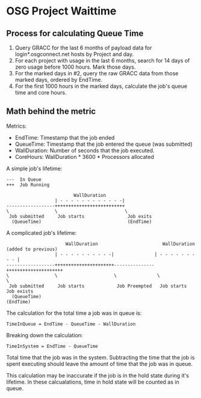 OSG Project Waittime
=================


Process for calculating Queue Time
----------------------------------

1. Query GRACC for the last 6 months of payload data for login*.osgconnect.net hosts by Project and day.
2. For each project with usage in the last 6 months, search for 14 days of zero usage before 1000 hours.  Mark those days.
3. For the marked days in #2, query the raw GRACC data from those marked days, ordered by EndTime.
4. For the first 1000 hours in the marked days, calculate the job's queue time and core hours.


Math behind the metric
----------------------

Metrics:
* EndTime: Timestamp that the job ended
* QueueTime: Timestamp that the job entered the queue (was submitted)
* WallDuration: Number of seconds that the job executed.
* CoreHours: WallDuration * 3600 * Processors allocated

A simple job's lifetime:

    ---  In Queue
    +++  Job Running

                             WallDuration
                      | - - - - - - - - - - - -|
    ------------------++++++++++++++++++++++++++
    \                 \                         \
     Job submitted     Job starts                Job exits
      (QueueTime)                                (EndTime)

A complicated job's lifetime:

                          WallDuration                        WallDuration (added to previous)
                      | - - - - - - - - - -|               | - - - - - - - - - |
    ------------------++++++++++++++++++++++---------------+++++++++++++++++++++
    \                 \                     \               \                   \
     Job submitted     Job starts            Job Preempted   Job starts          Job exists
      (QueueTime)                                                                (EndTime)



The calculation for the total time a job was in queue is:

    TimeInQueue = EndTime - QueueTime - WallDuration

Breaking down the calculation:

    TimeInSystem = EndTime - QueueTime

Total time that the job was in the system.  Subtracting the time that the job is spent executing should leave the amount of time that the job was in queue.

This calculation may be inaccurate if the job is in the hold state during it's lifetime.  In these calcualations, time in hold state will be counted as in queue.

